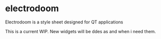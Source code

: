 # electrodoom
Electrodoom is a style sheet designed for QT applications

This is a current WIP. New widgets will be ddes as and when i need them.
